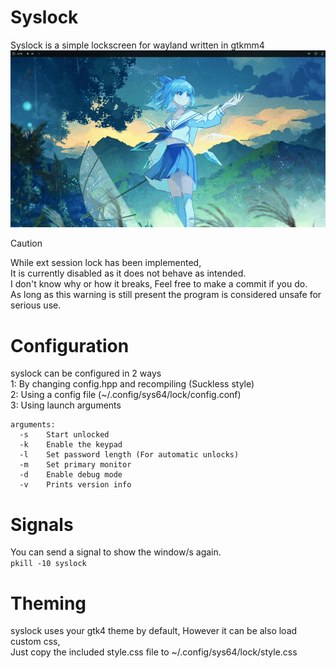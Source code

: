 # Syslock
Syslock is a simple lockscreen for wayland written in gtkmm4<br>
![preview](https://github.com/System64fumo/syslock/blob/main/preview.gif "preview")

> [!CAUTION]
> While ext session lock has been implemented,<br>
> It is currently disabled as it does not behave as intended.<br>
> I don't know why or how it breaks, Feel free to make a commit if you do.<br>
> As long as this warning is still present the program is considered unsafe for serious use.<br>

# Configuration
syslock can be configured in 2 ways<br>
1: By changing config.hpp and recompiling (Suckless style)<br>
2: Using a config file (~/.config/sys64/lock/config.conf)<br>
3: Using launch arguments<br>
```
arguments:
  -s	Start unlocked
  -k	Enable the keypad
  -l	Set password length (For automatic unlocks)
  -m	Set primary monitor
  -d	Enable debug mode
  -v	Prints version info
```

# Signals
You can send a signal to show the window/s again.<br>
``pkill -10 syslock``<br>

# Theming
syslock uses your gtk4 theme by default, However it can be also load custom css,<br>
Just copy the included style.css file to ~/.config/sys64/lock/style.css<br>
